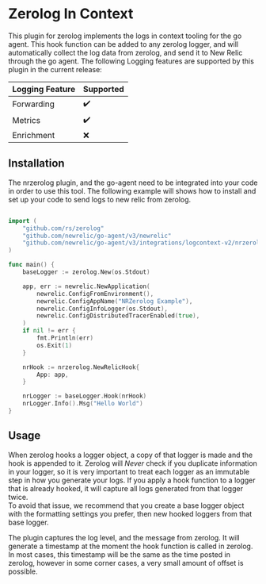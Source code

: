 # Zerolog In Context

This plugin for zerolog implements the logs in context tooling for the go agent. This hook
function can be added to any zerolog logger, and will automatically collect the log data
from zerolog, and send it to New Relic through the go agent. The following Logging features
are supported by this plugin in the current release:

| Logging Feature | Supported |
| ------- | --------- |
| Forwarding | :heavy_check_mark: |
| Metrics | :heavy_check_mark: |
| Enrichment | :x: |

## Installation

The nrzerolog plugin, and the go-agent need to be integrated into your code
in order to use this tool. The following example will shows how to install
and set up your code to send logs to new relic from zerolog.

```go

import (
    "github.com/rs/zerolog"
    "github.com/newrelic/go-agent/v3/newrelic"
    "github.com/newrelic/go-agent/v3/integrations/logcontext-v2/nrzerolog"
)

func main() {
    baseLogger := zerolog.New(os.Stdout)

	app, err := newrelic.NewApplication(
		newrelic.ConfigFromEnvironment(),
		newrelic.ConfigAppName("NRZerolog Example"),
		newrelic.ConfigInfoLogger(os.Stdout),
		newrelic.ConfigDistributedTracerEnabled(true),
	)
	if nil != err {
		fmt.Println(err)
		os.Exit(1)
	}

	nrHook := nrzerolog.NewRelicHook{
		App: app,
	}

	nrLogger := baseLogger.Hook(nrHook)
	nrLogger.Info().Msg("Hello World")
}
```

## Usage

When zerolog hooks a logger object, a copy of that logger is made and the 
hook is appended to it. Zerolog will *Never* check if you duplicate information
in your logger, so it is very important to treat each logger as an immutable step
in how you generate your logs. If you apply a hook function to a logger that is
already hooked, it will capture all logs generated from that logger twice.  
To avoid that issue, we recommend that you create a base logger object with the 
formatting settings you prefer, then new hooked loggers from that base logger.

The plugin captures the log level, and the message from zerolog. It will generate a
timestamp at the moment the hook function is called in zerolog. In most cases, this
timestamp will be the same as the time posted in zerolog, however in some corner
cases, a very small amount of offset is possible.

